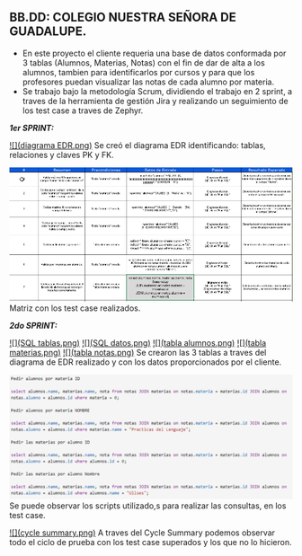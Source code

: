 BB.DD: COLEGIO NUESTRA SEÑORA DE GUADALUPE.
-------------------------------------------
- En este proyecto el cliente requeria una base de datos conformada por 3 tablas (Alumnos, Materias, Notas) con el fin de dar de alta a los alumnos, tambien para identificarlos por cursos y para que los profesores puedan visualizar las notas de cada alumno por materia.
- Se trabajo bajo la metodología Scrum, dividiendo el trabajo en 2 sprint, a traves de la herramienta de gestión Jira y realizando un seguimiento de los test case a traves de Zephyr.

***1er SPRINT:***

[![](diagrama EDR.png)]()
Se creó el diagrama EDR identificando: tablas, relaciones y claves PK y FK.


[![](matriz.png)]()
Matriz con los test case realizados.

***2do SPRINT:***

[![](SQL tablas.png)]()
[![](SQL datos.png)]()
[![](tabla alumnos.png)]()
[![](tabla materias.png)]()
[![](tabla notas.png)]()
Se crearon las 3 tablas a traves del diagrama de EDR realizado y con los datos proporcionados por el cliente.

[![](scripts.png)]()
Se puede observar los scripts utilizado,s para realizar las consultas, en los test case.

[![](cycle summary.png)]()
A traves del Cycle Summary podemos observar todo el ciclo de prueba con los test case superados y los que no lo hicieron.







